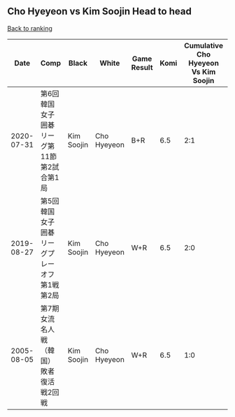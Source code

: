 ## Cho Hyeyeon vs Kim Soojin Head to head

[Back to ranking](../../index.md)




| **Date** | **Comp** | **Black** | **White** | **Game Result** | **Komi** | **Cumulative Cho Hyeyeon Vs Kim Soojin** | **Cho Hyeyeon Streak** | **Kim Soojin Streak** | 
| --- | --- | --- | --- | --- | --- | --- | --- | --- |
| 2020-07-31 | 第6回韓国女子囲碁リーグ第11節第2試合第1局 | Kim Soojin | Cho Hyeyeon | B+R | 6.5 | 2:1 | 0 | 1 | 
| 2019-08-27 | 第5回韓国女子囲碁リーグプレーオフ第1戦第2局 | Kim Soojin | Cho Hyeyeon | W+R | 6.5 | 2:0 | 2 | 0 | 
| 2005-08-05 | 第7期女流名人戦（韓国）敗者復活戦2回戦 | Kim Soojin | Cho Hyeyeon | W+R | 6.5 | 1:0 | 1 | 0 |




